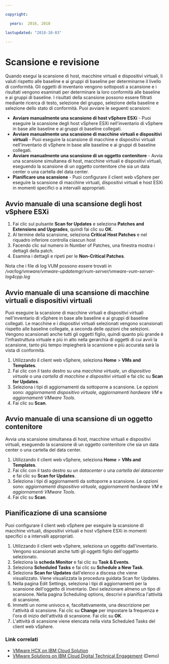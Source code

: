 ```yaml
---

copyright:

  years:  2016, 2018

lastupdated: "2018-10-03"

---
```


# Scansione e revisione

Quando esegui la scansione di host, macchine virtuali e dispositivi virtuali, li valuti rispetto alle baseline e ai gruppi di baseline per determinarne il livello di conformità. Gli oggetti di inventario vengono sottoposti a scansione e i risultati vengono esaminati per determinare la loro conformità alle baseline e ai gruppi di baseline. I risultati della scansione possono essere filtrati mediante ricerca di testo, selezione del gruppo, selezione della baseline e selezione dello stato di conformità. Puoi avviare le seguenti scansioni:
*	**Avviare manualmente una scansione di host vSphere ESXi** - Puoi eseguire la scansione degli host vSphere ESXi nell'inventario di vSphere in base alle baseline e ai gruppi di baseline collegati.
*	**Avviare manualmente una scansione di macchine virtuali e dispositivi virtuali** - Puoi eseguire la scansione di macchine e dispositivi virtuali nell'inventario di vSphere in base alle baseline e ai gruppi di baseline collegati.
*	**Avviare manualmente una scansione di un oggetto contenitore** - Avvia una scansione simultanea di host, macchine virtuali e dispositivi virtuali, eseguendo la scansione di un oggetto contenitore che sia un data center o una cartella del data center.
*	**Pianificare una scansione** - Puoi configurare il client web vSphere per eseguire la scansione di macchine virtuali, dispositivi virtuali e host ESXi in momenti specifici o a intervalli appropriati.

##	Avvio manuale di una scansione degli host vSphere ESXi

1.	Fai clic sul pulsante **Scan for Updates** e seleziona **Patches and Extensions and Upgrades**, quindi fai clic su **OK**.
2.	Al termine della scansione, seleziona **Critical Host Patches** e nel riquadro inferiore controlla ciascun host
3.	Facendo clic sul numero in Number of Patches, una finestra mostra i dettagli della patch.
4.	Esamina i dettagli e ripeti per le **Non-Critical Patches**.

Nota che i file di log VUM possono essere trovati in _/var/log/vmware/vmware-updatemgr/vum-server/vmware-vum-server-log4cpp.log_

##	Avvio manuale di una scansione di macchine virtuali e dispositivi virtuali

Puoi eseguire la scansione di macchine virtuali e dispositivi virtuali nell'inventario di vSphere in base alle baseline e ai gruppi di baseline collegati. Le macchine e i dispositivi virtuali selezionati vengono scansionati rispetto alle baseline collegate, a seconda delle opzioni che selezioni. Vengono scansionati anche tutti gli oggetti figlio, quindi quanto più grande è l'infrastruttura virtuale e più in alto nella gerarchia di oggetti di cui avvii la scansione, tanto più tempo impiegherà la scansione e più accurata sarà la vista di conformità.

1.	Utilizzando il client web vSphere, seleziona **Home** > **VMs and Templates**.
2.	Fai clic con il tasto destro su una _macchina virtuale_, un _dispositivo virtuale_ o una _cartella di macchine e dispositivi virtuali_ e fai clic su **Scan for Updates**.
3.	Seleziona i tipi di aggiornamenti da sottoporre a scansione. Le opzioni sono: _aggiornamenti dispositivo virtuale, aggiornamenti hardware VM_ e _aggiornamenti VMware Tools_.
4.	Fai clic su **Scan**.

##	Avvio manuale di una scansione di un oggetto contenitore

Avvia una scansione simultanea di host, macchine virtuali e dispositivi virtuali, eseguendo la scansione di un oggetto contenitore che sia un data center o una cartella del data center.
1.	Utilizzando il client web vSphere, seleziona **Home** > **VMs and Templates**.
2.	Fai clic con il tasto destro su un _datacenter_ o una _cartella del datacenter_ e fai clic su **Scan for Updates**.
3.	Seleziona i tipi di aggiornamenti da sottoporre a scansione. Le opzioni sono: _aggiornamenti dispositivo virtuale, aggiornamenti hardware VM_ e _aggiornamenti VMware Tools_.
4.	Fai clic su **Scan**.

##	Pianificazione di una scansione

Puoi configurare il client web vSphere per eseguire la scansione di macchine virtuali, dispositivi virtuali e host vSphere ESXi in momenti specifici o a intervalli appropriati.

1.	Utilizzando il client web vSphere, seleziona un oggetto dall'inventario. Vengono scansionati anche tutti gli oggetti figlio dell'oggetto selezionato.
2.	Seleziona la **scheda Monitor** e fai clic su **Task & Events**.
3.	Seleziona **Scheduled Tasks** e fai clic su **Schedule a New Task**.
4.	Seleziona **Scan for Updates** dall'elenco a discesa che viene visualizzato. Viene visualizzata la procedura guidata Scan for Updates.
5.	Nella pagina Edit Settings, seleziona i tipi di aggiornamenti per la scansione dell'oggetto di inventario. Devi selezionare almeno un tipo di scansione. Nella pagina Scheduling options, descrivi e pianifica l'attività di scansione.
6.	Immetti un nome univoco e, facoltativamente, una descrizione per l'attività di scansione. Fai clic su **Change** per impostare la frequenza e l'ora di inizio dell'attività di scansione. Fai clic su **OK**.
7.	L'attività di scansione viene elencata nella vista Scheduled Tasks del client web vSphere.

### Link correlati

* [VMware HCX on IBM Cloud Solution](https://www.ibm.com/cloud/garage/files/HCX_Architecture_Design.pdf)
* [VMware Solutions on IBM Cloud Digital Technical Engagement](https://ibm-dte.mybluemix.net/ibm-vmware) (Demo)
